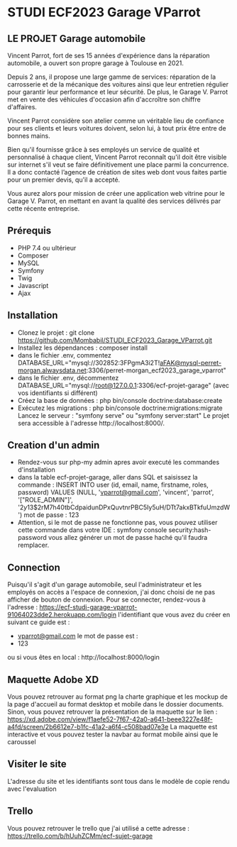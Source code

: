 # STUDI ECF2023 Garage VParrot

## LE PROJET Garage automobile

Vincent Parrot, fort de ses 15 années d'expérience dans la réparation automobile, a ouvert 
son propre garage à Toulouse en 2021.

Depuis 2 ans, il propose une large gamme de services: réparation de la carrosserie et de la 
mécanique des voitures ainsi que leur entretien régulier pour garantir leur performance et 
leur sécurité. De plus, le Garage V. Parrot met en vente des véhicules d'occasion afin 
d'accroître son chiffre d'affaires.

Vincent Parrot considère son atelier comme un véritable lieu de confiance pour ses clients et 
leurs voitures doivent, selon lui, à tout prix être entre de bonnes mains. 

Bien qu'il fournisse grâce à ses employés un service de qualité et personnalisé à chaque 
client, Vincent Parrot reconnaît qu'il doit être visible sur internet s'il veut se faire 
définitivement une place parmi la concurrence. Il a donc contacté l’agence de création de 
sites web dont vous faites partie pour un premier devis, qu'il a accepté. 

Vous aurez alors pour mission de créer une application web vitrine pour le Garage V. Parrot, 
en mettant en avant la qualité des services délivrés par cette récente entreprise.

## Prérequis

- PHP 7.4 ou ultérieur
- Composer
- MySQL
- Symfony
- Twig
- Javascript
- Ajax

## Installation

- Clonez le projet : git clone https://github.com/Mombabil/STUDI_ECF2023_Garage_VParrot.git
- Installez les dépendances : composer install
- dans le fichier .env, commentez DATABASE_URL="mysql://302852:3FPgmA3i2T!aFAK@mysql-perret-morgan.alwaysdata.net:3306/perret-morgan_ecf2023_garage_vparrot"
- dans le fichier .env, décommentez DATABASE_URL="mysql://root@127.0.0.1:3306/ecf-projet-garage" (avec vos identifiants si différent)
- Créez la base de données : php bin/console doctrine:database:create
- Exécutez les migrations : php bin/console doctrine:migrations:migrate
Lancez le serveur : "symfony serve" ou "symfony server:start" Le projet sera accessible à l'adresse http://localhost:8000/.

## Creation d'un admin
- Rendez-vous sur php-my admin apres avoir executé les commandes d'installation
- dans la table ecf-projet-garage, aller dans SQL  et saisissez la commande : INSERT INTO user (id, email, name, firstname, roles, password) VALUES (NULL, 'vparrot@gmail.com', 'vincent', 'parrot', '["ROLE_ADMIN"]', '$2y$13$2rM7h40tbCdpaidunDPxQuvtnrPBC5Iy5uH/DTt7akxBTkfuUmzdW')
mot de passe : 123
- Attention, si le mot de passe ne fonctionne pas, vous pouvez utiliser cette commande dans votre IDE : symfony console security:hash-password vous allez générer un mot de passe haché qu'il faudra remplacer.

## Connection
Puisqu'il s'agit d'un garage automobile, seul l'administrateur et les employés on accès a l'espace de connexion,
j'ai donc choisi de ne pas afficher de bouton de connexion. Pour se connecter, rendez-vous à l'adresse : 
https://ecf-studi-garage-vparrot-91064023dde2.herokuapp.com/login
l'identifiant que vous avez du créer en suivant ce guide est : 
- vparrot@gmail.com
le mot de passe est :
- 123

ou si vous êtes en local :
http://localhost:8000/login

## Maquette Adobe XD
Vous pouvez retrouver au format png la charte graphique et les mockup de la page d'accueil au format desktop et mobile dans le dossier documents.
Sinon, vous pouvez retrouver la présentation de la maquette sur le lien : 
https://xd.adobe.com/view/f1aefe52-7f67-42a0-a641-beee3227e48f-a4fd/screen/2b6612e7-b1fc-41a2-a6f4-c508bad07e3e
La maquette est interactive et vous pouvez tester la navbar au format mobile ainsi que le caroussel

## Visiter le site
L'adresse du site et les identifiants sont tous dans le modèle de copie rendu avec l'evaluation

## Trello
Vous pouvez retrouver le trello que j'ai utilisé a cette adresse : https://trello.com/b/hUuhZCMm/ecf-sujet-garage




